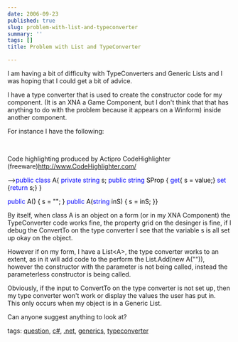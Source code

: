 ```yaml
---
date: 2006-09-23
published: true
slug: problem-with-list-and-typeconverter
summary: ''
tags: []
title: Problem with List and TypeConverter

---
```

<p>I am having a bit of difficulty with TypeConverters and Generic Lists and I was hoping that I could get a bit of advice. </p> <p>I have a type converter that is used to create the constructor code for my component. (It is an XNA a Game Component, but I don't think that that has anything to do with the problem because it appears on a Winform) inside another component. </p> <p>For instance I have the following: </p> <p> </p> <div class="wlWriterSmartContent" style="padding-right: 0px; display: inline; padding-left: 0px; float: none; padding-bottom: 0px; margin: 0px; padding-top: 0px;">
<p />

<div>
Code highlighting produced by Actipro CodeHighlighter (freeware)<a href="http://www.CodeHighlighter.com/">http://www.CodeHighlighter.com/</a><p />--><span style="color: #0000FF;">public</span><span style="color: #000000;"> </span><span style="color: #0000FF;">class</span><span style="color: #000000;"> A{ </span><span style="color: #0000FF;">private</span><span style="color: #000000;"> </span><span style="color: #0000FF;">string</span><span style="color: #000000;"> s; </span><span style="color: #0000FF;">public</span><span style="color: #000000;"> </span><span style="color: #0000FF;">string</span><span style="color: #000000;"> SProp  {   </span><span style="color: #0000FF;">get</span><span style="color: #000000;">{ s </span><span style="color: #000000;">=</span><span style="color: #000000;"> value;}   </span><span style="color: #0000FF;">set</span><span style="color: #000000;"> {</span><span style="color: #0000FF;">return</span><span style="color: #000000;"> s;} }<p /> </span><span style="color: #0000FF;">public</span><span style="color: #000000;"> A() {   s </span><span style="color: #000000;">=</span><span style="color: #000000;"> </span><span style="color: #000000;">""</span><span style="color: #000000;">; } </span><span style="color: #0000FF;">public</span><span style="color: #000000;"> A(</span><span style="color: #0000FF;">string</span><span style="color: #000000;"> inS) {   s </span><span style="color: #000000;">=</span><span style="color: #000000;"> inS; }}</span>
</div>
</div><p>By itself, when class A is an object on a form (or in my XNA Component) the TypeConverter code works fine, the property grid on the desinger is fine, if I debug the ConvertTo on the type converter I see that the variable s is all set up okay on the object. </p><p>However if on my form, I have a List&lt;A&gt;, the type converter works to an extent, as in it will add code to the perform the List.Add(new A("")), however the constructor with the parameter is not being called, instead the parameterless constructor is being called.  </p><p>Obviously, if the input to ConvertTo on the type converter is not set up, then my type converter won't work or display the values the user has put in.  This only occurs when my object is in a Generic List.</p><p>Can anyone suggest anything to look at?</p><p>tags: <a href="http://www.kinlan.co.uk/tag/question" rel="tag">question</a>, <a href="http://www.kinlan.co.uk/tag/c#" rel="tag">c#</a>, <a href="http://www.kinlan.co.uk/tag/.net" rel="tag">.net</a>, <a href="http://www.kinlan.co.uk/tag/generics" rel="tag">generics</a>, <a href="http://www.kinlan.co.uk/tag/typeconverter" rel="tag">typeconverter</a></p>

